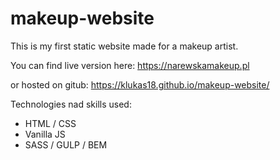 # makeup-website


This is my first static website made for a makeup artist.

You can find live version here:
https://narewskamakeup.pl

or hosted on gitub:
https://klukas18.github.io/makeup-website/


Technologies nad skills used:
- HTML / CSS
- Vanilla JS
- SASS / GULP / BEM
